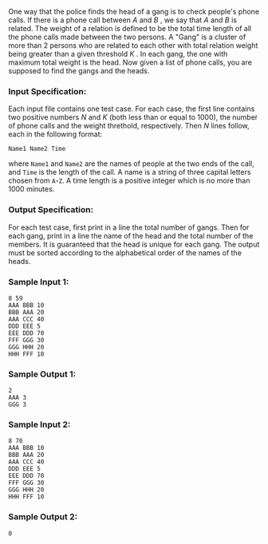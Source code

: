 <!-- Title
Head of a Gang (30)
-->
One way that the police finds the head of a gang is to check people's phone
calls. If there is a phone call between $A$ and $B$ , we say that $A$ and $B$
is related. The weight of a relation is defined to be the total time length of
all the phone calls made between the two persons. A "Gang" is a cluster of
more than 2 persons who are related to each other with total relation weight
being greater than a given threshold $K$ . In each gang, the one with maximum
total weight is the head. Now given a list of phone calls, you are supposed to
find the gangs and the heads.

### Input Specification:

Each input file contains one test case. For each case, the first line contains
two positive numbers $N$ and $K$ (both less than or equal to 1000), the number
of phone calls and the weight threthold, respectively. Then $N$ lines follow,
each in the following format:

    
    
    Name1 Name2 Time

where `Name1` and `Name2` are the names of people at the two ends of the call,
and `Time` is the length of the call. A name is a string of three capital
letters chosen from `A`-`Z`. A time length is a positive integer which is no
more than 1000 minutes.

### Output Specification:

For each test case, first print in a line the total number of gangs. Then for
each gang, print in a line the name of the head and the total number of the
members. It is guaranteed that the head is unique for each gang. The output
must be sorted according to the alphabetical order of the names of the heads.

### Sample Input 1:

    
    
    8 59
    AAA BBB 10
    BBB AAA 20
    AAA CCC 40
    DDD EEE 5
    EEE DDD 70
    FFF GGG 30
    GGG HHH 20
    HHH FFF 10

### Sample Output 1:

    
    
    2
    AAA 3
    GGG 3

### Sample Input 2:

    
    
    8 70
    AAA BBB 10
    BBB AAA 20
    AAA CCC 40
    DDD EEE 5
    EEE DDD 70
    FFF GGG 30
    GGG HHH 20
    HHH FFF 10

### Sample Output 2:

    
    
    0

